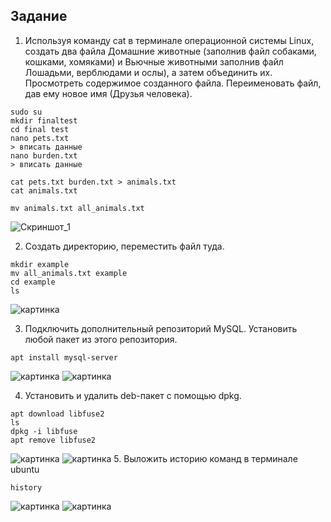 ## Задание
1. Используя команду cat в терминале операционной системы Linux, создать
два файла Домашние животные (заполнив файл собаками, кошками,
хомяками) и Вьючные животными заполнив файл Лошадьми, верблюдами и
ослы), а затем объединить их. Просмотреть содержимое созданного файла.
Переименовать файл, дав ему новое имя (Друзья человека).

```shell
sudo su
mkdir finaltest
cd final test
nano pets.txt
> вписать данные
nano burden.txt
> вписать данные

cat pets.txt burden.txt > animals.txt
cat animals.txt

mv animals.txt all_animals.txt

```
![Скриншот_1](/Screenshot/01.png)

2. Создать директорию, переместить файл туда.
```shell
mkdir example
mv all_animals.txt example
cd example
ls
```
![картинка](/Linux/img/03.png)

3. Подключить дополнительный репозиторий MySQL. Установить любой пакет из этого репозитория.
```shell
apt install mysql-server
```
![картинка](/Linux/img/04.png)
![картинка](/Linux/img/05.png)

4. Установить и удалить deb-пакет с помощью dpkg.
```shell
apt download libfuse2
ls
dpkg -i libfuse
apt remove libfuse2
```
![картинка](/Linux/img/06.png)
![картинка](/Linux/img/07.png)
5. Выложить историю команд в терминале ubuntu
```shell
history
```
![картинка](/Linux/img/08.png)
![картинка](/Linux/img/09.png)